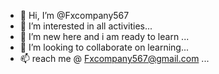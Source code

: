 - 👋 Hi, I’m @Fxcompany567
- 👀 I’m interested in all activities...
- 🌱 I’m new here and i am ready to learn  ...
- 💞️ I’m looking to collaborate on learning...
- 📫 reach me @ Fxcompany567@gmail.com ...

<!---
Fxcompany567/Fxcompany567 is a ✨ special ✨ repository because its `README.md` (this file) appears on your GitHub profile.
You can click the Preview link to take a look at your changes.
--->
